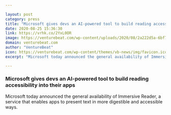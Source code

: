 ```yaml
---

layout: post
category: press
title: "Microsoft gives devs an AI-powered tool to build reading accessibility into their apps"
date: 2020-08-25 15:36:30
link: https://vrhk.co/2YxL0OR
image: https://venturebeat.com/wp-content/uploads/2020/08/2a222d5a-6bf7-477a-9972-41b1cec29ab8-e1598287143214.png?w=1200&strip=all
domain: venturebeat.com
author: "VentureBeat"
icon: https://venturebeat.com/wp-content/themes/vb-news/img/favicon.ico
excerpt: "Microsoft today announced the general availability of Immersive Reader, a service that enables apps to present text in more digestible and accessible ways."

---
```


### Microsoft gives devs an AI-powered tool to build reading accessibility into their apps

Microsoft today announced the general availability of Immersive Reader, a service that enables apps to present text in more digestible and accessible ways.
